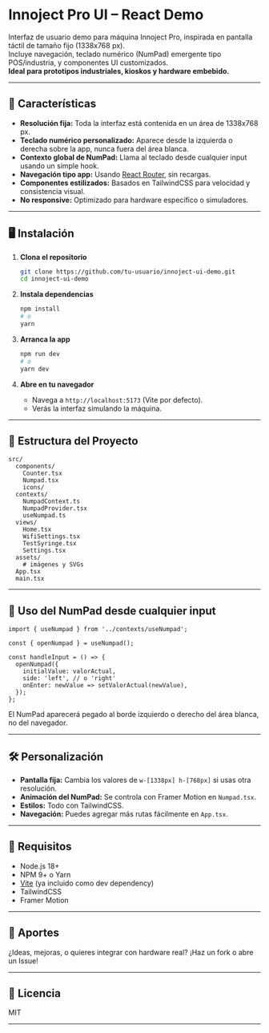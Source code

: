 # Innoject Pro UI – React Demo

Interfaz de usuario demo para máquina Innoject Pro, inspirada en pantalla táctil de tamaño fijo (1338x768 px).  
Incluye navegación, teclado numérico (NumPad) emergente tipo POS/industria, y componentes UI customizados.  
**Ideal para prototipos industriales, kioskos y hardware embebido.**

---

## 🚀 Características

- **Resolución fija:** Toda la interfaz está contenida en un área de 1338x768 px.
- **Teclado numérico personalizado:** Aparece desde la izquierda o derecha sobre la app, nunca fuera del área blanca.
- **Contexto global de NumPad:** Llama al teclado desde cualquier input usando un simple hook.
- **Navegación tipo app:** Usando [React Router](https://reactrouter.com/), sin recargas.
- **Componentes estilizados:** Basados en TailwindCSS para velocidad y consistencia visual.
- **No responsive:** Optimizado para hardware específico o simuladores.

---

## 🖥️ Instalación

1. **Clona el repositorio**
   ```sh
   git clone https://github.com/tu-usuario/innoject-ui-demo.git
   cd innoject-ui-demo
   ```

2. **Instala dependencias**

   ```sh
   npm install
   # o
   yarn
   ```

3. **Arranca la app**

   ```sh
   npm run dev
   # o
   yarn dev
   ```

4. **Abre en tu navegador**

   * Navega a `http://localhost:5173` (Vite por defecto).
   * Verás la interfaz simulando la máquina.

---

## 🧩 Estructura del Proyecto

```
src/
  components/
    Counter.tsx
    Numpad.tsx
    icons/
  contexts/
    NumpadContext.ts
    NumpadProvider.tsx
    useNumpad.ts
  views/
    Home.tsx
    WifiSettings.tsx
    TestSyringe.tsx
    Settings.tsx
  assets/
    # imágenes y SVGs
  App.tsx
  main.tsx
```

---

## 📝 Uso del NumPad desde cualquier input

```tsx
import { useNumpad } from '../contexts/useNumpad';

const { openNumpad } = useNumpad();

const handleInput = () => {
  openNumpad({
    initialValue: valorActual,
    side: 'left', // o 'right'
    onEnter: newValue => setValorActual(newValue),
  });
};
```

El NumPad aparecerá pegado al borde izquierdo o derecho del área blanca, no del navegador.

---

## 🛠️ Personalización

* **Pantalla fija:** Cambia los valores de `w-[1338px] h-[768px]` si usas otra resolución.
* **Animación del NumPad:** Se controla con Framer Motion en `Numpad.tsx`.
* **Estilos:** Todo con TailwindCSS.
* **Navegación:** Puedes agregar más rutas fácilmente en `App.tsx`.

---

## 🧪 Requisitos

* Node.js 18+
* NPM 9+ o Yarn
* [Vite](https://vitejs.dev/) (ya incluido como dev dependency)
* TailwindCSS
* Framer Motion

---

## 🤝 Aportes

¿Ideas, mejoras, o quieres integrar con hardware real?
¡Haz un fork o abre un Issue!

---

## 📄 Licencia

MIT

---
